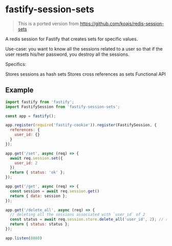 # fastify-session-sets

> This is a ported version from https://github.com/koajs/redis-session-sets

A redis session for Fastify that creates sets for specific values.

Use-case: you want to know all the sessions related to a user so that if the user resets his/her password, you destroy all the sessions.

Specifics:

Stores sessions as hash sets
Stores cross references as sets
Functional API

## Example

```javascript
import fastify from 'fastify';
import FastifySession from 'fastify-session-sets';

const app = fastify();

app.register(require('fastify-cookie')).register(FastifySession, {
  references: {
    user_id: {}
  }
});

app.get('/set', async (req) => {
  await req.session.set({
    user_id: 2
  })
  return { status: 'ok' };
});

app.get('/get', async (req) => {
  const session = await req.session.get()
  return { data: session };
});

app.get('/delete_all', async (req) => {
  // deleting all the sessions associated with `user_id` of 2
  const status = await req.session.store.delete_all('user_id', 2); // return true if successful 
  return { status: status };
});

app.listen(8080)
```